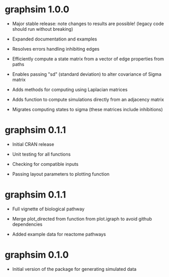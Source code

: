 # graphsim 1.0.0

* Major stable release: note changes to results are possible! (legacy code should run without breaking)

* Expanded documentation and examples

* Resolves errors handling inhibiting edges

* Efficiently compute a state matrix from a vector of edge properties from paths

* Enables passing "sd" (standard deviation) to alter covariance of Sigma matrix

* Adds methods for computing using Laplacian matrices

* Adds function to compute simulations directly from an adjacency matrix

* Migrates computing states to sigma (these matrices include inhibitions)

# graphsim 0.1.1

* Initial CRAN release

* Unit testing for all functions

* Checking for compatible inputs

* Passing layout parameters to plotting function

# graphsim 0.1.1

* Full vignette of biological pathway

* Merge plot_directed from function from plot.igraph to avoid github dependencies

* Added example data for reactome pathways

# graphsim 0.1.0

* Initial version of the package for generating simulated data
